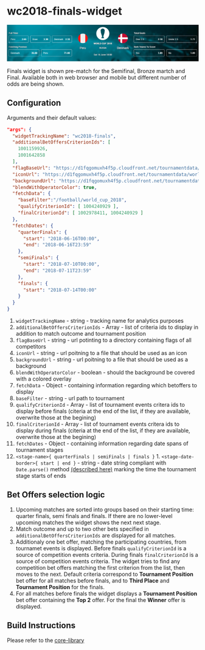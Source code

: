 # wc2018-finals-widget

![](./screenshot.png)

Finals widget is shown pre-match for the Semifinal, Bronze martch and Final. Available both in web browser and mobile but different number of odds are being shown.

## Configuration

Arguments and their default values:
```json
"args": {
  "widgetTrackingName": "wc2018-finals",
  "additionalBetOffersCriterionIds": [
    1001159926,
    1001642858
  ],
  "flagBaseUrl": "https://d1fqgomuxh4f5p.cloudfront.net/tournamentdata/worldcup2018/icons",
  "iconUrl": "https://d1fqgomuxh4f5p.cloudfront.net/tournamentdata/worldcup2018/icons/world_cup_2018.svg",
  "backgroundUrl": "https://d1fqgomuxh4f5p.cloudfront.net/tournamentdata/worldcup2018/overview-bw-bg-desktop.jpg",
  "blendWithOperatorColor": true,
  "fetchData": {
    "baseFilter":"/football/world_cup_2018",
    "qualifyCriterionId": [ 1004240929 ],
    "finalCriterionId": [ 1002978411, 1004240929 ]
  },
  "fetchDates": {
    "quarterFinals": {
      "start": "2018-06-16T00:00",
      "end": "2018-06-16T23:59"
    },
    "semiFinals": {
      "start": "2018-07-10T00:00",
      "end": "2018-07-11T23:59"
    },
    "finals": {
      "start": "2018-07-14T00:00"
    }
  }
}
```

1. `widgetTrackingName` - string - tracking name for analytics purposes
2. `additionalBetOffersCriterionIds` - Array<string> - list of criteria ids to display in addition to match outcome and tournament position
3. `flagBaseUrl` - string - url potinting to a directory containing flags of all competitors
4. `iconUrl` - string - url poitning to a file that should be used as an icon
5. `backgroundUrl` - string - url poitning to a file that should be used as a background
6. `blendWithOperatorColor` - boolean - should the background be covered with a colored overlay
7. `fetchData` - Object - containing information regarding which betoffers to display
  1. `baseFilter` - string - url path to tournament
  2. `qualifyCriterionId` - Array<number> - list of tournament events critera ids to display before finals (citeria at the end of the list, if they are available, overwrite those at the begining)
  3. `finalCriterionId` - Array<number> - list of tournament events critera ids to display during finals (citeria at the end of the list, if they are available, overwrite those at the begining)
8. `fetchDates` - Object - containing information regarding date spans of tournament stages
  1. `<stage-name>{ quarterFinals | semiFinals | finals }`
    1. `<stage-date-border>{ start | end }` - string - date string compliant with `Date.parse()` method [(described here)](https://developer.mozilla.org/en-US/docs/Web/JavaScript/Reference/Global_Objects/Date/parse) marking the time the tournament stage starts of ends

## Bet Offers selection logic

1. Upcoming matches are sorted into groups based on their starting time: quarter finals, semi finals and finals. If there are no lower-level upcoming matches the widget shows the next next stage.
2. Match outcome and up to two other bets specified in `additionalBetOffersCriterionIds` are displayed for all matches.
3. Additionaly one bet offer, matching the participating countries, from tournamet events is displayed. Before finals `qualifyCriterionId` is a source of competition events criteria. During finals `finalCriterionId` is a source of competition events criteria. The widget tries to find any competition bet offers matching the first criterion from the list, then moves to the next. Default criteria correspond to **Tournament Position** bet offer for all matches before finals, and to **Third Place** and **Tournament Position** for the finals.
4. For all matches before finals the widget displays a **Tournament Position** bet offer containing the **Top 2** offer. For the final the **Winner** offer is displayed.

## Build Instructions

Please refer to the [core-library](https://github.com/kambi-sportsbook-widgets/widget-core-library)
